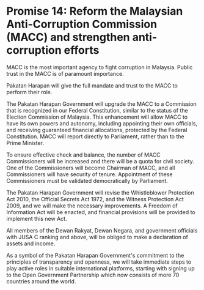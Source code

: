 # Promise 14: Reform the Malaysian Anti-Corruption Commission (MACC) and strengthen anti-corruption efforts

MACC is the most important agency to fight corruption in Malaysia. Public trust in the MACC is of paramount importance.

Pakatan Harapan will give the full mandate and trust to the MACC to perform their role.

The Pakatan Harapan Government will upgrade the MACC to a Commission that is recognized in our Federal Constitution, similar to the status of the Election Commission of Malaysia. This enhancement will allow MACC to have its own powers and autonomy, including appointing their own officials, and receiving guaranteed financial allocations, protected by the Federal Constitution. MACC will report directly to Parliament, rather than to the Prime Minister.

To ensure effective check and balance, the number of MACC Commissioners will be increased and there will be a quota for civil society. One of the Commissioners will become Chairman of MACC, and all Commissioners will have security of tenure. Appointment of these Commissioners must be validated democratically by Parliament.

The Pakatan Harapan Government will revise the Whistleblower Protection Act 2010, the Official Secrets Act 1972, and the Witness Protection Act 2009, and we will make the necessary improvements. A Freedom of Information Act will be enacted, and financial provisions will be provided to implement this new Act.

All members of the Dewan Rakyat, Dewan Negara, and government officials with JUSA C ranking and above, will be obliged to make a declaration of assets and income.

As a symbol of the Pakatan Harapan Government's commitment to the principles of transparency and openness, we will take immediate steps to play active roles in suitable international platforms, starting with signing up to the Open Government Partnership which now consists of more 70 countries around the world.
